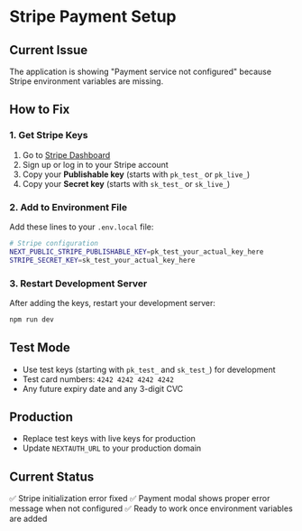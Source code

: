 # Stripe Payment Setup

## Current Issue
The application is showing "Payment service not configured" because Stripe environment variables are missing.

## How to Fix

### 1. Get Stripe Keys
1. Go to [Stripe Dashboard](https://dashboard.stripe.com/apikeys)
2. Sign up or log in to your Stripe account
3. Copy your **Publishable key** (starts with `pk_test_` or `pk_live_`)
4. Copy your **Secret key** (starts with `sk_test_` or `sk_live_`)

### 2. Add to Environment File
Add these lines to your `.env.local` file:

```bash
# Stripe configuration
NEXT_PUBLIC_STRIPE_PUBLISHABLE_KEY=pk_test_your_actual_key_here
STRIPE_SECRET_KEY=sk_test_your_actual_key_here
```

### 3. Restart Development Server
After adding the keys, restart your development server:
```bash
npm run dev
```

## Test Mode
- Use test keys (starting with `pk_test_` and `sk_test_`) for development
- Test card numbers: `4242 4242 4242 4242`
- Any future expiry date and any 3-digit CVC

## Production
- Replace test keys with live keys for production
- Update `NEXTAUTH_URL` to your production domain

## Current Status
✅ Stripe initialization error fixed
✅ Payment modal shows proper error message when not configured
✅ Ready to work once environment variables are added